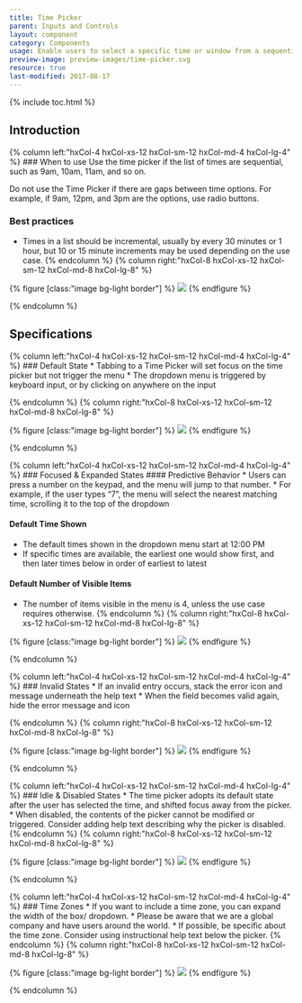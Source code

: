 ```yaml
---
title: Time Picker
parent: Inputs and Controls
layout: component
category: Components
usage: Enable users to select a specific time or window from a sequential list. The Time Picker is often accompanied by a date picker for the purpose of creating a date range filter.
preview-image: preview-images/time-picker.svg
resource: true
last-modified: 2017-08-17
---
```


{% include toc.html %}

## Introduction

<div class="hxRow">
{% column left:"hxCol-4 hxCol-xs-12 hxCol-sm-12 hxCol-md-4 hxCol-lg-4" %}
### When to use
Use the time picker if the list of times are sequential, such as 9am, 10am, 11am, and so on.

Do not use the Time Picker if there are gaps between time options. For example, if 9am, 12pm, and 3pm are the options, use radio buttons. 

### Best practices

* Times in a list should be incremental, usually by every 30 minutes or 1 hour, but 10 or 15 minute increments may be used depending on the use case.
{% endcolumn %}
{% column right:"hxCol-8 hxCol-xs-12 hxCol-sm-12 hxCol-md-8 hxCol-lg-8" %}

{% figure [class:"image bg-light border"] %}
![]({{site.cdn_url}}/assets/images/components/inputs-and-controls/time-picker/time-picker-hero-image.svg)
{% endfigure %}

{% endcolumn %}
</div>

## Specifications

<div class="hxRow">
{% column left:"hxCol-4 hxCol-xs-12 hxCol-sm-12 hxCol-md-4 hxCol-lg-4" %}
### Default State
* Tabbing to a Time Picker will set focus on the time picker but not trigger the menu
* The dropdown menu is triggered by keyboard input, or by clicking on anywhere on the input

{% endcolumn %}
{% column right:"hxCol-8 hxCol-xs-12 hxCol-sm-12 hxCol-md-8 hxCol-lg-8" %}

{% figure [class:"image bg-light border"] %}
![]({{site.cdn_url}}/assets/images/components/inputs-and-controls/time-picker/time-picker-default-state.svg)
{% endfigure %}

{% endcolumn %}
</div>

<div class="hxRow">
{% column left:"hxCol-4 hxCol-xs-12 hxCol-sm-12 hxCol-md-4 hxCol-lg-4" %}
### Focused & Expanded States
#### Predictive Behavior 
* Users can press a number on the keypad, and the menu will jump to that number.
* For example, if the user types “7”, the menu will select the nearest matching time, scrolling it to the top of the dropdown

#### Default Time Shown
* The default times shown in the dropdown menu start at 12:00 PM
* If specific times are available, the earliest one would show first, and then later times below in order of earliest to latest

#### Default Number of Visible Items
* The number of items visible in the menu is 4, unless the use case requires otherwise.
{% endcolumn %}
{% column right:"hxCol-8 hxCol-xs-12 hxCol-sm-12 hxCol-md-8 hxCol-lg-8" %}

{% figure [class:"image bg-light border"] %}
![]({{site.cdn_url}}/assets/images/components/inputs-and-controls/time-picker/time-picker-focused-and-expanded-states.svg)
{% endfigure %}

{% endcolumn %}
</div>


<div class="hxRow">
{% column left:"hxCol-4 hxCol-xs-12 hxCol-sm-12 hxCol-md-4 hxCol-lg-4" %}
### Invalid States
* If an invalid entry occurs, stack the error icon and message underneath the help text
* When the field becomes valid again, hide the error message and icon

{% endcolumn %}
{% column right:"hxCol-8 hxCol-xs-12 hxCol-sm-12 hxCol-md-8 hxCol-lg-8" %}

{% figure [class:"image bg-light border"] %}
![]({{site.cdn_url}}/assets/images/components/inputs-and-controls/time-picker/time-picker-invalid-states.svg)
{% endfigure %}

{% endcolumn %}
</div>

<div class="hxRow">
{% column left:"hxCol-4 hxCol-xs-12 hxCol-sm-12 hxCol-md-4 hxCol-lg-4" %}
### Idle & Disabled States
* The time picker adopts its default state after the user has selected the time, and shifted focus away from the picker.
* When disabled, the contents of the picker cannot be modified or triggered.  Consider adding help text describing why the picker is disabled.
{% endcolumn %}
{% column right:"hxCol-8 hxCol-xs-12 hxCol-sm-12 hxCol-md-8 hxCol-lg-8" %}

{% figure [class:"image bg-light border"] %}
![]({{site.cdn_url}}/assets/images/components/inputs-and-controls/time-picker/time-picker-idle-and-disabled-states.svg)
{% endfigure %}

{% endcolumn %}
</div>


<div class="hxRow">
{% column left:"hxCol-4 hxCol-xs-12 hxCol-sm-12 hxCol-md-4 hxCol-lg-4" %}
### Time Zones
* If you want to include a time zone, you can expand the width of the box/ dropdown.
* Please be aware that we are a global company and have users around the world. 
* If possible, be specific about the time zone. Consider using instructional help text below the picker.
{% endcolumn %}
{% column right:"hxCol-8 hxCol-xs-12 hxCol-sm-12 hxCol-md-8 hxCol-lg-8" %}

{% figure [class:"image bg-light border"] %}
![]({{site.cdn_url}}/assets/images/components/inputs-and-controls/time-picker/time-picker-time-zones.svg)
{% endfigure %}

{% endcolumn %}
</div>
